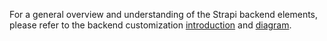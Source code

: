 For a general overview and understanding of the Strapi backend elements, please refer to the backend customization [introduction](/dev-docs/backend-customization) and [diagram](/dev-docs/backend-customization#interactive-diagram).
